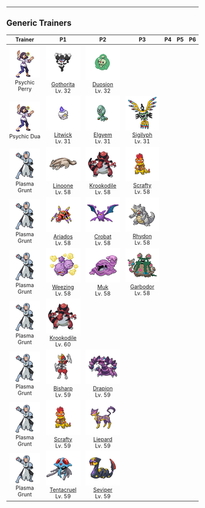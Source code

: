 ---

## Generic Trainers</h3>

| Trainer | P1 | P2 | P3 | P4 | P5 | P6 |
|:-------:|:--:|:--:|:--:|:--:|:--:|:--:|
| ![Psychic Perry](../../assets/trainers/psychic.png)<br>Psychic Perry | ![Gothorita](../../assets/sprites/gothorita/front.png)<br>[Gothorita](../../pokemon/gothorita.md/)<br>Lv. 32 | ![Duosion](../../assets/sprites/duosion/front.png)<br>[Duosion](../../pokemon/duosion.md/)<br>Lv. 32 |
| ![Psychic Dua](../../assets/trainers/psychic.png)<br>Psychic Dua | ![Litwick](../../assets/sprites/litwick/front.png)<br>[Litwick](../../pokemon/litwick.md/)<br>Lv. 31 | ![Elgyem](../../assets/sprites/elgyem/front.png)<br>[Elgyem](../../pokemon/elgyem.md/)<br>Lv. 31 | ![Sigilyph](../../assets/sprites/sigilyph/front.png)<br>[Sigilyph](../../pokemon/sigilyph.md/)<br>Lv. 31 |
| ![Plasma Grunt](../../assets/trainers/plasma_grunt.png)<br>Plasma Grunt | ![Linoone](../../assets/sprites/linoone/front.png)<br>[Linoone](../../pokemon/linoone.md/)<br>Lv. 58 | ![Krookodile](../../assets/sprites/krookodile/front.png)<br>[Krookodile](../../pokemon/krookodile.md/)<br>Lv. 58 | ![Scrafty](../../assets/sprites/scrafty/front.png)<br>[Scrafty](../../pokemon/scrafty.md/)<br>Lv. 58 |
| ![Plasma Grunt](../../assets/trainers/plasma_grunt.png)<br>Plasma Grunt | ![Ariados](../../assets/sprites/ariados/front.png)<br>[Ariados](../../pokemon/ariados.md/)<br>Lv. 58 | ![Crobat](../../assets/sprites/crobat/front.png)<br>[Crobat](../../pokemon/crobat.md/)<br>Lv. 58 | ![Rhydon](../../assets/sprites/rhydon/front.png)<br>[Rhydon](../../pokemon/rhydon.md/)<br>Lv. 58 |
| ![Plasma Grunt](../../assets/trainers/plasma_grunt.png)<br>Plasma Grunt | ![Weezing](../../assets/sprites/weezing/front.png)<br>[Weezing](../../pokemon/weezing.md/)<br>Lv. 58 | ![Muk](../../assets/sprites/muk/front.png)<br>[Muk](../../pokemon/muk.md/)<br>Lv. 58 | ![Garbodor](../../assets/sprites/garbodor/front.png)<br>[Garbodor](../../pokemon/garbodor.md/)<br>Lv. 58 |
| ![Plasma Grunt](../../assets/trainers/plasma_grunt.png)<br>Plasma Grunt | ![Krookodile](../../assets/sprites/krookodile/front.png)<br>[Krookodile](../../pokemon/krookodile.md/)<br>Lv. 60 |
| ![Plasma Grunt](../../assets/trainers/plasma_grunt.png)<br>Plasma Grunt | ![Bisharp](../../assets/sprites/bisharp/front.png)<br>[Bisharp](../../pokemon/bisharp.md/)<br>Lv. 59 | ![Drapion](../../assets/sprites/drapion/front.png)<br>[Drapion](../../pokemon/drapion.md/)<br>Lv. 59 |
| ![Plasma Grunt](../../assets/trainers/plasma_grunt.png)<br>Plasma Grunt | ![Scrafty](../../assets/sprites/scrafty/front.png)<br>[Scrafty](../../pokemon/scrafty.md/)<br>Lv. 59 | ![Liepard](../../assets/sprites/liepard/front.png)<br>[Liepard](../../pokemon/liepard.md/)<br>Lv. 59 |
| ![Plasma Grunt](../../assets/trainers/plasma_grunt.png)<br>Plasma Grunt | ![Tentacruel](../../assets/sprites/tentacruel/front.png)<br>[Tentacruel](../../pokemon/tentacruel.md/)<br>Lv. 59 | ![Seviper](../../assets/sprites/seviper/front.png)<br>[Seviper](../../pokemon/seviper.md/)<br>Lv. 59 |

